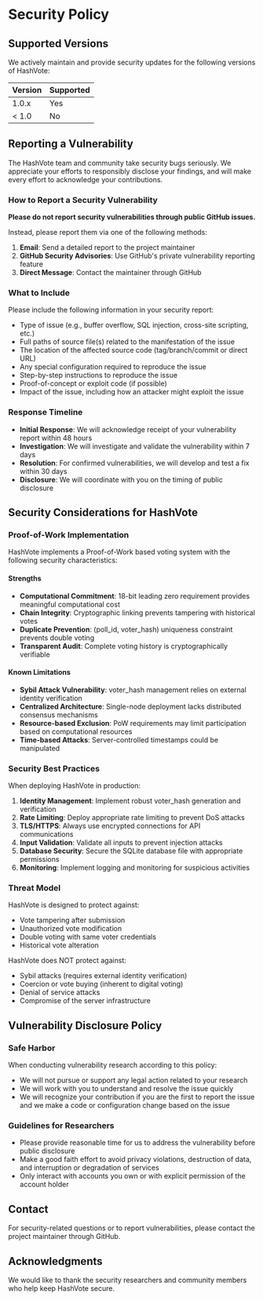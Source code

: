# Security Policy

## Supported Versions

We actively maintain and provide security updates for the following versions of HashVote:

| Version | Supported          |
| ------- | ------------------ |
| 1.0.x   | Yes                |
| < 1.0   | No                 |

## Reporting a Vulnerability

The HashVote team and community take security bugs seriously. We appreciate your efforts to responsibly disclose your findings, and will make every effort to acknowledge your contributions.

### How to Report a Security Vulnerability

**Please do not report security vulnerabilities through public GitHub issues.**

Instead, please report them via one of the following methods:

1. **Email**: Send a detailed report to the project maintainer
2. **GitHub Security Advisories**: Use GitHub's private vulnerability reporting feature
3. **Direct Message**: Contact the maintainer through GitHub

### What to Include

Please include the following information in your security report:

- Type of issue (e.g., buffer overflow, SQL injection, cross-site scripting, etc.)
- Full paths of source file(s) related to the manifestation of the issue
- The location of the affected source code (tag/branch/commit or direct URL)
- Any special configuration required to reproduce the issue
- Step-by-step instructions to reproduce the issue
- Proof-of-concept or exploit code (if possible)
- Impact of the issue, including how an attacker might exploit the issue

### Response Timeline

- **Initial Response**: We will acknowledge receipt of your vulnerability report within 48 hours
- **Investigation**: We will investigate and validate the vulnerability within 7 days
- **Resolution**: For confirmed vulnerabilities, we will develop and test a fix within 30 days
- **Disclosure**: We will coordinate with you on the timing of public disclosure

## Security Considerations for HashVote

### Proof-of-Work Implementation

HashVote implements a Proof-of-Work based voting system with the following security characteristics:

#### Strengths

- **Computational Commitment**: 18-bit leading zero requirement provides meaningful computational cost
- **Chain Integrity**: Cryptographic linking prevents tampering with historical votes
- **Duplicate Prevention**: (poll_id, voter_hash) uniqueness constraint prevents double voting
- **Transparent Audit**: Complete voting history is cryptographically verifiable

#### Known Limitations

- **Sybil Attack Vulnerability**: voter_hash management relies on external identity verification
- **Centralized Architecture**: Single-node deployment lacks distributed consensus mechanisms
- **Resource-based Exclusion**: PoW requirements may limit participation based on computational resources
- **Time-based Attacks**: Server-controlled timestamps could be manipulated

### Security Best Practices

When deploying HashVote in production:

1. **Identity Management**: Implement robust voter_hash generation and verification
2. **Rate Limiting**: Deploy appropriate rate limiting to prevent DoS attacks
3. **TLS/HTTPS**: Always use encrypted connections for API communications
4. **Input Validation**: Validate all inputs to prevent injection attacks
5. **Database Security**: Secure the SQLite database file with appropriate permissions
6. **Monitoring**: Implement logging and monitoring for suspicious activities

### Threat Model

HashVote is designed to protect against:

- Vote tampering after submission
- Unauthorized vote modification
- Double voting with same voter credentials
- Historical vote alteration

HashVote does NOT protect against:

- Sybil attacks (requires external identity verification)
- Coercion or vote buying (inherent to digital voting)
- Denial of service attacks
- Compromise of the server infrastructure

## Vulnerability Disclosure Policy

### Safe Harbor

When conducting vulnerability research according to this policy:

- We will not pursue or support any legal action related to your research
- We will work with you to understand and resolve the issue quickly
- We will recognize your contribution if you are the first to report the issue and we make a code or configuration change based on the issue

### Guidelines for Researchers

- Please provide reasonable time for us to address the vulnerability before public disclosure
- Make a good faith effort to avoid privacy violations, destruction of data, and interruption or degradation of services
- Only interact with accounts you own or with explicit permission of the account holder

## Contact

For security-related questions or to report vulnerabilities, please contact the project maintainer through GitHub.

## Acknowledgments

We would like to thank the security researchers and community members who help keep HashVote secure.